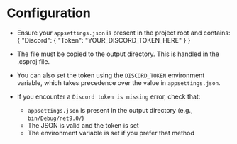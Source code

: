 # Configuration

- Ensure your `appsettings.json` is present in the project root and contains:
  {
    "Discord": {
      "Token": "YOUR_DISCORD_TOKEN_HERE"
    }
  }

- The file must be copied to the output directory. This is handled in the .csproj file.

- You can also set the token using the `DISCORD_TOKEN` environment variable, which takes precedence over the value in `appsettings.json`.

- If you encounter a `Discord token is missing` error, check that:
  - `appsettings.json` is present in the output directory (e.g., `bin/Debug/net9.0/`)
  - The JSON is valid and the token is set
  - The environment variable is set if you prefer that method
